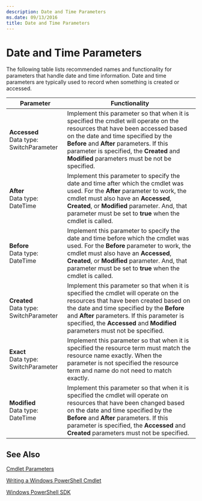 ```yaml
---
description: Date and Time Parameters
ms.date: 09/13/2016
title: Date and Time Parameters
---
```

# Date and Time Parameters

The following table lists recommended names and functionality for parameters that handle date and time information. Date and time parameters are typically used to record when something is created or accessed.

|Parameter|Functionality|
|---|---|
|**Accessed**<br>Data type: SwitchParameter|Implement this parameter so that when it is specified the cmdlet will operate on the resources that have been accessed based on the date and time specified by the **Before** and **After** parameters. If this parameter is specified, the **Created** and **Modified** parameters must be not be specified.|
|**After**<br>Data type: DateTime|Implement this parameter to specify the date and time after which the cmdlet was used. For the **After** parameter to work, the cmdlet must also have an **Accessed**, **Created**, or **Modified** parameter. And, that parameter must be set to **true** when the cmdlet is called.|
|**Before**<br>Data type: DateTime|Implement this parameter to specify the date and time before which the cmdlet was used. For the **Before** parameter to work, the cmdlet must also have an **Accessed**, **Created**, or **Modified** parameter. And, that parameter must be set to **true** when the cmdlet is called.|
|**Created**<br>Data type: SwitchParameter|Implement this parameter so that when it is specified the cmdlet will operate on the resources that have been created based on the date and time specified by the **Before** and **After** parameters. If this parameter is specified, the **Accessed** and **Modified** parameters must not be specified.|
|**Exact**<br>Data type: SwitchParameter|Implement this parameter so that when it is specified the resource term must match the resource name exactly. When the parameter is not specified the resource term and name do not need to match exactly.|
|**Modified**<br>Data type: DateTime|Implement this parameter so that when it is specified the cmdlet will operate on resources that have been changed based on the date and time specified by the **Before** and **After** parameters. If this parameter is specified, the **Accessed** and **Created** parameters must not be specified.|
## See Also

[Cmdlet Parameters](./cmdlet-parameters.md)

[Writing a Windows PowerShell Cmdlet](./writing-a-windows-powershell-cmdlet.md)

[Windows PowerShell SDK](../windows-powershell-reference.md)
